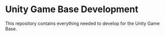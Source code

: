 # Unity Game Base Development

This repository contains everything needed to develop for the Unity Game Base. 
